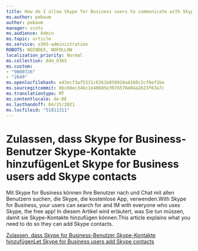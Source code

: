 ```yaml
---
title: How do I allow Skype for Business users to communicate with Skype users
ms.author: pebaum
author: pebaum
manager: scotv
ms.audience: Admin
ms.topic: article
ms.service: o365-administration
ROBOTS: NOINDEX, NOFOLLOW
localization_priority: Normal
ms.collection: Adm_O365
ms.custom:
- "9000726"
- "2649"
ms.openlocfilehash: e43ecf3af5311c6361b058918a4260c2cf8ef1be
ms.sourcegitcommit: 8bc60ec34bc1e40685e3976576e04a2623f63a7c
ms.translationtype: MT
ms.contentlocale: de-DE
ms.lasthandoff: 04/15/2021
ms.locfileid: "51811311"
---
```

# <a name="let-skype-for-business-users-add-skype-contacts"></a><span data-ttu-id="36ba2-102">Zulassen, dass Skype for Business-Benutzer Skype-Kontakte hinzufügen</span><span class="sxs-lookup"><span data-stu-id="36ba2-102">Let Skype for Business users add Skype contacts</span></span>

<span data-ttu-id="36ba2-103">Mit Skype for Business können Ihre Benutzer nach und Chat mit allen Benutzern suchen, die Skype, die kostenlose App, verwenden.</span><span class="sxs-lookup"><span data-stu-id="36ba2-103">With Skype for Business, your users can search for and IM with everyone who uses Skype, the free app!</span></span> <span data-ttu-id="36ba2-104">In diesem Artikel wird erläutert, was Sie tun müssen, damit sie Skype-Kontakte hinzufügen können.</span><span class="sxs-lookup"><span data-stu-id="36ba2-104">This article explains what you need to do so they can add Skype contacts.</span></span>

[<span data-ttu-id="36ba2-105">Zulassen, dass Skype for Business-Benutzer Skype-Kontakte hinzufügen</span><span class="sxs-lookup"><span data-stu-id="36ba2-105">Let Skype for Business users add Skype contacts</span></span>](https://docs.microsoft.com/skypeforbusiness/set-up-skype-for-business-online/let-skype-for-business-users-add-skype-contacts)